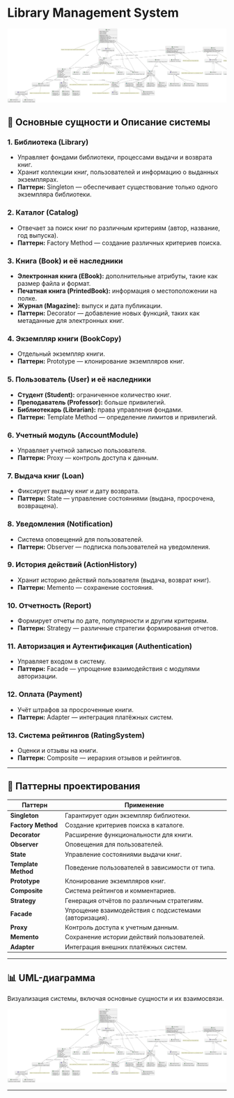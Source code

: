 # Library Management System

![UML Diagram](UML%20Diagramm.png)


## 🌟 Основные сущности и Описание системы

### 1. **Библиотека (Library)**
- Управляет фондами библиотеки, процессами выдачи и возврата книг.
- Хранит коллекции книг, пользователей и информацию о выданных экземплярах.
- **Паттерн:** Singleton — обеспечивает существование только одного экземпляра библиотеки.

### 2. **Каталог (Catalog)**
- Отвечает за поиск книг по различным критериям (автор, название, год выпуска).
- **Паттерн:** Factory Method — создание различных критериев поиска.

### 3. **Книга (Book) и её наследники**
- **Электронная книга (EBook):** дополнительные атрибуты, такие как размер файла и формат.
- **Печатная книга (PrintedBook):** информация о местоположении на полке.
- **Журнал (Magazine):** выпуск и дата публикации.
- **Паттерн:** Decorator — добавление новых функций, таких как метаданные для электронных книг.

### 4. **Экземпляр книги (BookCopy)**
- Отдельный экземпляр книги.
- **Паттерн:** Prototype — клонирование экземпляров книг.

### 5. **Пользователь (User) и её наследники**
- **Студент (Student):** ограниченное количество книг.
- **Преподаватель (Professor):** больше привилегий.
- **Библиотекарь (Librarian):** права управления фондами.
- **Паттерн:** Template Method — определение лимитов и привилегий.

### 6. **Учетный модуль (AccountModule)**
- Управляет учетной записью пользователя.
- **Паттерн:** Proxy — контроль доступа к данным.

### 7. **Выдача книг (Loan)**
- Фиксирует выдачу книг и дату возврата.
- **Паттерн:** State — управление состояниями (выдана, просрочена, возвращена).

### 8. **Уведомления (Notification)**
- Система оповещений для пользователей.
- **Паттерн:** Observer — подписка пользователей на уведомления.

### 9. **История действий (ActionHistory)**
- Хранит историю действий пользователя (выдача, возврат книг).
- **Паттерн:** Memento — сохранение состояния.

### 10. **Отчетность (Report)**
- Формирует отчеты по дате, популярности и другим критериям.
- **Паттерн:** Strategy — различные стратегии формирования отчетов.

### 11. **Авторизация и Аутентификация (Authentication)**
- Управляет входом в систему.
- **Паттерн:** Facade — упрощение взаимодействия с модулями авторизации.

### 12. **Оплата (Payment)**
- Учёт штрафов за просроченные книги.
- **Паттерн:** Adapter — интеграция платёжных систем.

### 13. **Система рейтингов (RatingSystem)**
- Оценки и отзывы на книги.
- **Паттерн:** Composite — иерархия отзывов и рейтингов.

---

## 📐 Паттерны проектирования

| **Паттерн**          | **Применение**                                                                 |
|-----------------------|-------------------------------------------------------------------------------|
| **Singleton**         | Гарантирует один экземпляр библиотеки.                                       |
| **Factory Method**    | Создание критериев поиска в каталоге.                                         |
| **Decorator**         | Расширение функциональности для книги.                                        |
| **Observer**          | Оповещения для пользователей.                                                |
| **State**             | Управление состояниями выдачи книг.                                          |
| **Template Method**   | Поведение пользователей в зависимости от типа.                               |
| **Prototype**         | Клонирование экземпляров книг.                                               |
| **Composite**         | Система рейтингов и комментариев.                                            |
| **Strategy**          | Генерация отчётов по различным стратегиям.                                   |
| **Facade**            | Упрощение взаимодействия с подсистемами (авторизация).                       |
| **Proxy**             | Контроль доступа к учетным данным.                                           |
| **Memento**           | Сохранение истории действий пользователей.                                   |
| **Adapter**           | Интеграция внешних платёжных систем.                                         |

---

## 📊 UML-диаграмма
Визуализация системы, включая основные сущности и их взаимосвязи.

![UML Diagram](UML%20Diagramm.png)

---
